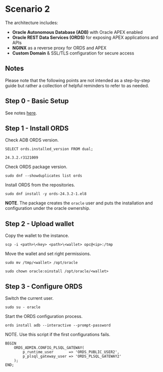 # Scenario 2

The architecture includes:
- **Oracle Autonomous Database (ADB)** with Oracle APEX enabled
- **Oracle REST Data Services (ORDS)** for exposing APEX applications and APIs
- **NGINX** as a reverse proxy for ORDS and APEX
- **Custom Domain** & SSL/TLS configuration for secure access

## Notes

Please note that the following points are not intended as a step-by-step guide but rather a collection of helpful reminders to refer to as needed.

## Step 0 - Basic Setup

See notes [here](./basic_setup.md).

## Step 1 - Install ORDS

Check ADB ORDS version.

```
SELECT ords.installed_version FROM dual;

24.3.2.r3121009
```

Check ORDS package version.

```
sudo dnf --showduplicates list ords
```

Install ORDS from the repositories.

```
sudo dnf install -y ords-24.3.2-1.el8
```

**NOTE**. The package creates the ```oracle``` user and puts the installation and configuration under the oracle ownership.

## Step 2 - Upload wallet

Copy the wallet to the instance.

```
scp -i <path>\<key> <path>\<wallet> opc@<ip>:/tmp
```

Move the wallet and set right permissions.

```
sudo mv /tmp/<wallet> /opt/oracle

sudo chown oracle:oinstall /opt/oracle/<wallet>
```

## Step 3 - Configure ORDS

Switch the current user.

```
sudo su - oracle
```

Start the ORDS configuration process. 

```
ords install adb --interactive --prompt-password
```

NOTE. Use this script if the first configurations fails.

```
BEGIN
    ORDS_ADMIN.CONFIG_PLSQL_GATEWAY(
        p_runtime_user       => 'ORDS_PUBLIC_USER2', 
        p_plsql_gateway_user => 'ORDS_PLSQL_GATEWAY2'
    );
END;
```